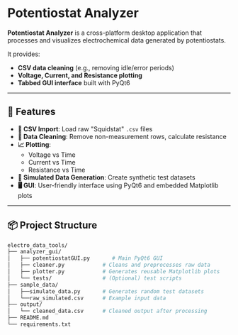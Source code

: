 # Potentiostat Analyzer

**Potentiostat Analyzer** is a cross-platform desktop application that processes and visualizes electrochemical data generated by potentiostats.

It provides:
- **CSV data cleaning** (e.g., removing idle/error periods)
- **Voltage, Current, and Resistance plotting**
- **Tabbed GUI interface** built with PyQt6

---

## 🔧 Features

- **📁 CSV Import**: Load raw "Squidstat" `.csv` files
- **🧼 Data Cleaning**: Remove non-measurement rows, calculate resistance
- **📈 Plotting**: 
  - Voltage vs Time  
  - Current vs Time  
  - Resistance vs Time
- **🧪 Simulated Data Generation**: Create synthetic test datasets
- **🖥️ GUI**: User-friendly interface using PyQt6 and embedded Matplotlib plots

---

## 📦 Project Structure

```bash
electro_data_tools/
├── analyzer_gui/
│   ├── potentiostatGUI.py       # Main PyQt6 GUI
│   ├── cleaner.py            # Cleans and preprocesses raw data
│   ├── plotter.py            # Generates reusable Matplotlib plots
│   └── tests/                # (Optional) test scripts
├── sample_data/
│   ├──simulate_data.py       # Generates random test datasets
│   └──raw_simulated.csv      # Example input data
├── output/
│   └── cleaned_data.csv      # Cleaned output after processing
├── README.md
└── requirements.txt

